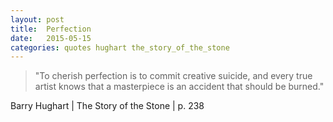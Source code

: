 ```yaml
---
layout: post
title:  Perfection
date:   2015-05-15
categories: quotes hughart the_story_of_the_stone
---
```


>"To cherish perfection is to commit creative suicide, and every true artist knows that a masterpiece is an accident that should be burned."

Barry Hughart | The Story of the Stone | p. 238


[jekyll-gh]: https://github.com/mojombo/jekyll
[jekyll]:    http://jekyllrb.com
